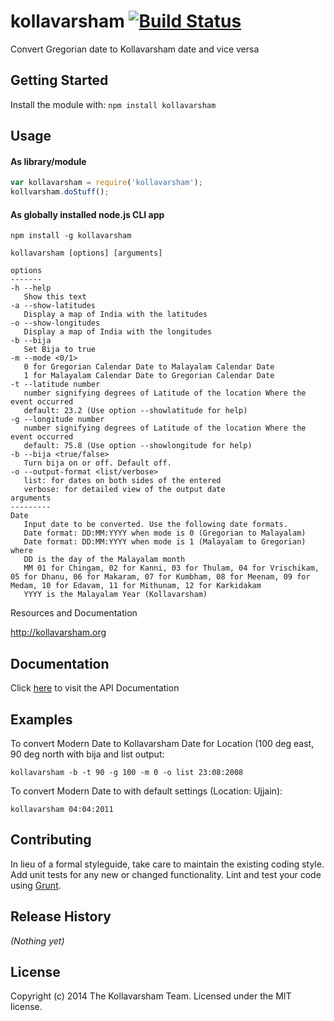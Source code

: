 # kollavarsham [![Build Status](https://secure.travis-ci.org/kollavarsham/kollavarsham-nodejs.png?branch=master)](http://travis-ci.org/kollavarsham/kollavarsham-nodejs)

Convert Gregorian date to Kollavarsham date and vice versa

## Getting Started
Install the module with: `npm install kollavarsham`

## Usage

#### As library/module

```javascript
var kollavarsham = require('kollavarsham');
kollvarsham.doStuff();
```

#### As globally installed node.js CLI app

```plain
npm install -g kollavarsham

kollavarsham [options] [arguments]

options
-------
-h --help
   Show this text
-a --show-latitudes
   Display a map of India with the latitudes
-o --show-longitudes
   Display a map of India with the longitudes
-b --bija
   Set Bija to true
-m --mode <0/1>
   0 for Gregorian Calendar Date to Malayalam Calendar Date
   1 for Malayalam Calendar Date to Gregorian Calendar Date
-t --latitude number
   number signifying degrees of Latitude of the location Where the event occurred
   default: 23.2 (Use option --showlatitude for help)
-g --longitude number
   number signifying degrees of Latitude of the location Where the event occurred
   default: 75.8 (Use option --showlongitude for help)
-b --bija <true/false>
   Turn bija on or off. Default off.
-o --output-format <list/verbose>
   list: for dates on both sides of the entered
   verbose: for detailed view of the output date
arguments
---------
Date
   Input date to be converted. Use the following date formats.
   Date format: DD:MM:YYYY when mode is 0 (Gregorian to Malayalam)
   Date format: DD:MM:YYYY when mode is 1 (Malayalam to Gregorian) where
   DD is the day of the Malayalam month
   MM 01 for Chingam, 02 for Kanni, 03 for Thulam, 04 for Vrischikam, 05 for Dhanu, 06 for Makaram, 07 for Kumbham, 08 for Meenam, 09 for Medam, 10 for Edavam, 11 for Mithunam, 12 for Karkidakam
   YYYY is the Malayalam Year (Kollavarsham)
```

Resources and Documentation

http://kollavarsham.org

## Documentation
Click [here](http://kollavarsham.org/kollavarsham-nodejs) to visit the API Documentation

## Examples
To convert Modern Date to Kollavarsham Date for Location (100 deg east, 90 deg north with bija and list output:

```
kollavarsham -b -t 90 -g 100 -m 0 -o list 23:08:2008
```

To convert Modern Date to with default settings (Location: Ujjain):

```
kollavarsham 04:04:2011
```

## Contributing
In lieu of a formal styleguide, take care to maintain the existing coding style. Add unit tests for any new or changed functionality. Lint and test your code using [Grunt](http://gruntjs.com/).

## Release History
_(Nothing yet)_

## License
Copyright (c) 2014 The Kollavarsham Team. Licensed under the MIT license.
